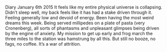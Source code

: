 Diary
January 6th 2015
It feels like my entire physical universe is collapsing. Didn’t sleep well, my back feels like it has had a stake driven through it. Feeling generally low and devoid of energy. Been having the most weird dreams this week. Being served millipedes on a plate of pasta (very Cronenberg), all sorts of phantasms and unpleasant glimpses being driven by the engine of anxiety. My mission to get up early and frog march the three miles to the station was hamstrung by all this. But still no booze, no fags, no coffee. It’s a war of attrition.